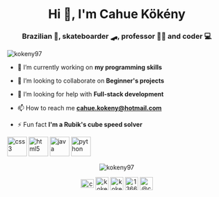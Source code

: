 <h1 align="center">Hi 👋, I'm Cahue Kökény</h1>
<h3 align="center">Brazilian 💚, skateboarder 🛹, professor 👨‍🏫  and coder 💻</h3>
<p align="left"> <img src="https://komarev.com/ghpvc/?username=kokeny97" alt="kokeny97" /> </p>

- 🔭 I’m currently working on **my programming skills**

- 👯 I’m looking to collaborate on **Beginner's projects**

- 🤔 I’m looking for help with **Full-stack development**

- 📫 How to reach me **cahue.kokeny@hotmail.com**

- ⚡ Fun fact **I'm a Rubik's cube speed solver**

<p align="left"><img src="https://devicons.github.io/devicon/devicon.git/icons/css3/css3-original-wordmark.svg" alt="css3" width="45" height="45"/> <img 
src="https://devicons.github.io/devicon/devicon.git/icons/html5/html5-original-wordmark.svg" alt="html5" width="45" height="45"/> <img 
src="https://devicons.github.io/devicon/devicon.git/icons/java/java-original-wordmark.svg" alt="java" width="45" height="45"/> <img 
src="https://devicons.github.io/devicon/devicon.git/icons/python/python-original-wordmark.svg" alt="python" width="45" height="45"/></p>
<p align="center"> <img src="https://github-readme-stats.vercel.app/api?username=kokeny97&show_icons=true" alt="kokeny97" /> </p>

<p align="center">
<a href="https://linkedin.com/in/cahuekokeny" target="blank"><img align="center" src="https://cdn.jsdelivr.net/npm/simple-icons@3.0.1/icons/linkedin.svg" alt="cahuekokeny" height="20" width="30" /></a>
<a href="https://dev.to/kokeny97" target="blank"><img align="center" src="https://cdn.jsdelivr.net/npm/simple-icons@3.0.1/icons/dev-dot-to.svg" alt="kokeny97" height="30" width="30" /></a>
<a href="https://codepen.io/kokeny97" target="blank"><img align="center" src="https://cdn.jsdelivr.net/npm/simple-icons@3.0.1/icons/codepen.svg" alt="kokeny97" height="30" width="30" /></a>
<a href="https://stackoverflow.com/users/13667457" target="blank"><img align="center" src="https://cdn.jsdelivr.net/npm/simple-icons@3.0.1/icons/stackoverflow.svg" alt="13667457" height="30" width="30" /></a>
<a href="https://medium.com/@cahue.kokeny1" target="blank"><img align="center" src="https://cdn.jsdelivr.net/npm/simple-icons@3.0.1/icons/medium.svg" alt="@cahue.kokeny1" height="30" width="30" /></a>
</p>
